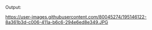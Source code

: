 Output:

https://user-images.githubusercontent.com/80045274/195146122-8a361b3d-c006-411a-b6c6-294e6ed8e349.JPG
